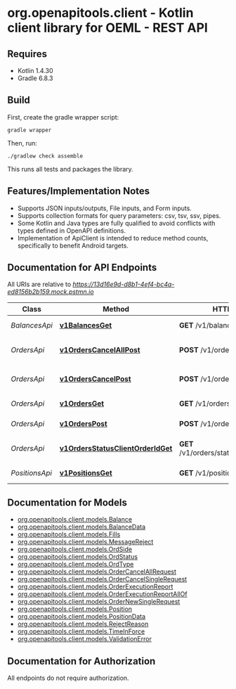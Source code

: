 # org.openapitools.client - Kotlin client library for OEML - REST API

## Requires

* Kotlin 1.4.30
* Gradle 6.8.3

## Build

First, create the gradle wrapper script:

```
gradle wrapper
```

Then, run:

```
./gradlew check assemble
```

This runs all tests and packages the library.

## Features/Implementation Notes

* Supports JSON inputs/outputs, File inputs, and Form inputs.
* Supports collection formats for query parameters: csv, tsv, ssv, pipes.
* Some Kotlin and Java types are fully qualified to avoid conflicts with types defined in OpenAPI definitions.
* Implementation of ApiClient is intended to reduce method counts, specifically to benefit Android targets.

<a name="documentation-for-api-endpoints"></a>
## Documentation for API Endpoints

All URIs are relative to *https://13d16e9d-d8b1-4ef4-bc4a-ed8156b2b159.mock.pstmn.io*

Class | Method | HTTP request | Description
------------ | ------------- | ------------- | -------------
*BalancesApi* | [**v1BalancesGet**](docs/BalancesApi.md#v1balancesget) | **GET** /v1/balances | Get balances
*OrdersApi* | [**v1OrdersCancelAllPost**](docs/OrdersApi.md#v1orderscancelallpost) | **POST** /v1/orders/cancel/all | Cancel all orders request
*OrdersApi* | [**v1OrdersCancelPost**](docs/OrdersApi.md#v1orderscancelpost) | **POST** /v1/orders/cancel | Cancel order request
*OrdersApi* | [**v1OrdersGet**](docs/OrdersApi.md#v1ordersget) | **GET** /v1/orders | Get open orders
*OrdersApi* | [**v1OrdersPost**](docs/OrdersApi.md#v1orderspost) | **POST** /v1/orders | Send new order
*OrdersApi* | [**v1OrdersStatusClientOrderIdGet**](docs/OrdersApi.md#v1ordersstatusclientorderidget) | **GET** /v1/orders/status/{client_order_id} | Get order execution report
*PositionsApi* | [**v1PositionsGet**](docs/PositionsApi.md#v1positionsget) | **GET** /v1/positions | Get open positions


<a name="documentation-for-models"></a>
## Documentation for Models

 - [org.openapitools.client.models.Balance](docs/Balance.md)
 - [org.openapitools.client.models.BalanceData](docs/BalanceData.md)
 - [org.openapitools.client.models.Fills](docs/Fills.md)
 - [org.openapitools.client.models.MessageReject](docs/MessageReject.md)
 - [org.openapitools.client.models.OrdSide](docs/OrdSide.md)
 - [org.openapitools.client.models.OrdStatus](docs/OrdStatus.md)
 - [org.openapitools.client.models.OrdType](docs/OrdType.md)
 - [org.openapitools.client.models.OrderCancelAllRequest](docs/OrderCancelAllRequest.md)
 - [org.openapitools.client.models.OrderCancelSingleRequest](docs/OrderCancelSingleRequest.md)
 - [org.openapitools.client.models.OrderExecutionReport](docs/OrderExecutionReport.md)
 - [org.openapitools.client.models.OrderExecutionReportAllOf](docs/OrderExecutionReportAllOf.md)
 - [org.openapitools.client.models.OrderNewSingleRequest](docs/OrderNewSingleRequest.md)
 - [org.openapitools.client.models.Position](docs/Position.md)
 - [org.openapitools.client.models.PositionData](docs/PositionData.md)
 - [org.openapitools.client.models.RejectReason](docs/RejectReason.md)
 - [org.openapitools.client.models.TimeInForce](docs/TimeInForce.md)
 - [org.openapitools.client.models.ValidationError](docs/ValidationError.md)


<a name="documentation-for-authorization"></a>
## Documentation for Authorization

All endpoints do not require authorization.

